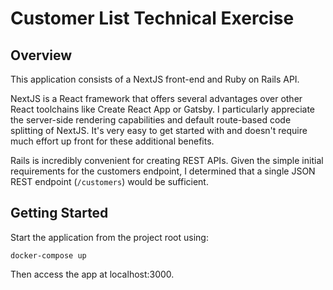 # Customer List Technical Exercise

## Overview

This application consists of a NextJS front-end and Ruby on Rails API.

NextJS is a React framework that offers several advantages over other React toolchains like Create React App or Gatsby. I particularly appreciate the server-side rendering capabilities and default route-based code splitting of NextJS. It's very easy to get started with and doesn't require much effort up front for these additional benefits.

Rails is incredibly convenient for creating REST APIs. Given the simple initial requirements for the customers endpoint, I determined that a single JSON REST endpoint (`/customers`) would be sufficient.

## Getting Started

Start the application from the project root using:

`docker-compose up`

Then access the app at localhost:3000.
